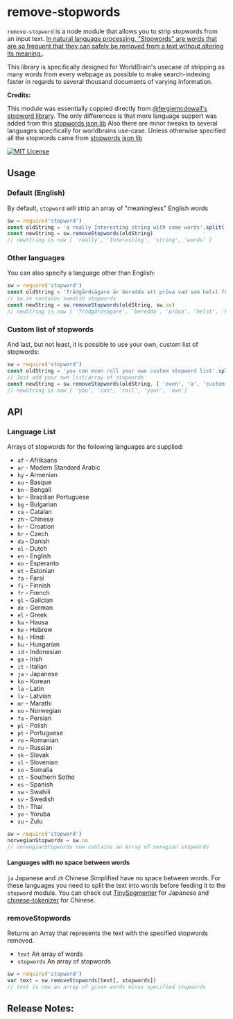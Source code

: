 # remove-stopwords
`remove-stopword` is a node module that allows you to strip stopwords from an
input text. [In natural language processing, "Stopwords" are words
that are so frequent that they can safely be removed from a text
without altering its
meaning.](https://en.wikipedia.org/wiki/Stop_words).

This library is specifically designed for WorldBrain's usecase of stripping as many words from every webpage as possible to make search-indexing faster in regards to several thousand documents of varying information.

**Credits:**

This module was essentially coppied directly from [@fergiemcdowall's stopword library](https://github.com/fergiemcdowall/stopword). 
The only differences is that more language support was added from this [stopwords json lib](https://github.com/6/stopwords-json)
Also there are minor tweaks to several languages specifically for worldbrains use-case.
Unless otherwise specified all the stopwords came from [stopwords json lib](https://github.com/6/stopwords-json)

[![MIT License][license-image]][license-url]

## Usage

### Default (English)
By default, `stopword` will strip an array of "meaningless" English words

```javascript
sw = require('stopword')
const oldString = 'a really Interesting string with some words'.split(' ')
const newString = sw.removeStopwords(oldString)
// newString is now [ 'really', 'Interesting', 'string', 'words' ]

```

### Other languages
You can also specify a language other than English:
```javascript
sw = require('stopword')
const oldString = 'Trädgårdsägare är beredda att pröva vad som helst för att bli av med de hatade mördarsniglarna åäö'.split(' ')
// sw.sv contains swedish stopwords
const newString = sw.removeStopwords(oldString, sw.sv)
// newString is now [ 'Trädgårdsägare', 'beredda', 'pröva', 'helst', 'hatade', 'mördarsniglarna', 'åäö' ]
```

### Custom list of stopwords
And last, but not least, it is possible to use your own, custom list of stopwords:
```javascript
sw = require('stopword')
const oldString = 'you can even roll your own custom stopword list'.split(' ')
// Just add your own list/array of stopwords
const newString = sw.removeStopwords(oldString, [ 'even', 'a', 'custom', 'stopword', 'list', 'is', 'possible']
// newString is now [ 'you', 'can', 'roll', 'your', 'own']
```

## API

### Language List

Arrays of stopwords for the following languages are supplied: 

* `af` - Afrikaans
* `ar` - Modern Standard Arabic
* `hy` - Armenian
* `eu` - Basque
* `bn` - Bengali
* `br` - Brazilian Portuguese
* `bg` - Bulgarian
* `ca` - Catalan
* `zh` - Chinese
* `hr` - Croation
* `hr` - Czech
* `da` - Danish
* `nl` - Dutch 
* `en` - English
* `eo` - Esperanto
* `et` - Estonian
* `fa` - Farsi
* `fi` - Finnish
* `fr` - French
* `gl` - Galician
* `de` - German
* `el` - Greek
* `ha` - Hausa
* `he` - Hebrew
* `hi` - Hindi
* `hu` - Hungarian
* `id` - Indonesian
* `ga` - Irish
* `it` - Italian
* `ja` - Japanese
* `ko` - Korean
* `la` - Latin
* `lv` - Latvian
* `mr` - Marathi
* `no` - Norwegian
* `fa` - Persian
* `pl` - Polish
* `pt` - Portuguese
* `ro` - Romanian
* `ru` - Russian
* `sk` - Slovak
* `sl` - Slovenian
* `so` - Somalia
* `st` - Southern Sotho
* `es` - Spanish
* `sw` - Swahili
* `sv` - Swedish
* `th` - Thai
* `yo` - Yoruba
* `zu` - Zulu

```javascript
sw = require('stopword')
norwegianStopwords = sw.no
// norwegianStopwords now contains an Array of norwgian stopwords
```

#### Languages with no space between words
`ja` Japanese and `zh` Chinese Simplified have no space between words. For these languages you need to split the text into words before feeding it to the `stopword` module. You can check out [TinySegmenter](http://chasen.org/%7Etaku/software/TinySegmenter/) for Japanese and [chinese-tokenizer](https://github.com/yishn/chinese-tokenizer) for Chinese.

### removeStopwords

Returns an Array that represents the text with the specified stopwords removed.

* `text` An array of words
* `stopwords` An array of stopwords

```javascript
sw = require('stopword')
var text = sw.removeStopwords(text[, stopwords])
// text is now an array of given words minus specified stopwords
```


## Release Notes:

[license-image]: http://img.shields.io/badge/license-MIT-blue.svg?style=flat
[license-url]: LICENSE
